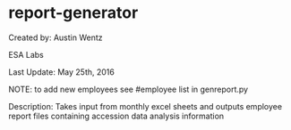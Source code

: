 # report-generator
Created by: Austin Wentz

ESA Labs

Last Update: May 25th, 2016

NOTE: to add new employees see #employee list in genreport.py

Description:
Takes input from monthly excel sheets and outputs employee report files containing accession data analysis information
